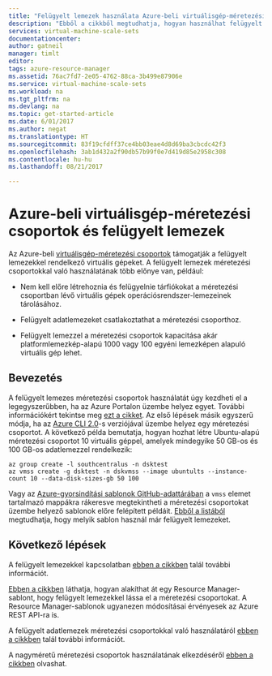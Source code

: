 ```yaml
---
title: "Felügyelt lemezek használata Azure-beli virtuálisgép-méretezési csoportokkal | Microsoft Docs"
description: "Ebből a cikkből megtudhatja, hogyan használhat felügyelt lemezeket virtuálisgép-méretezési csoportokkal"
services: virtual-machine-scale-sets
documentationcenter: 
author: gatneil
manager: timlt
editor: 
tags: azure-resource-manager
ms.assetid: 76ac7fd7-2e05-4762-88ca-3b499e87906e
ms.service: virtual-machine-scale-sets
ms.workload: na
ms.tgt_pltfrm: na
ms.devlang: na
ms.topic: get-started-article
ms.date: 6/01/2017
ms.author: negat
ms.translationtype: HT
ms.sourcegitcommit: 83f19cfdff37ce4bb03eae4d8d69ba3cbcdc42f3
ms.openlocfilehash: 3ab1d432a2f90db57b99f0e7d419d85e2958c308
ms.contentlocale: hu-hu
ms.lasthandoff: 08/21/2017

---
```

# <a name="azure-vm-scale-sets-and-managed-disks"></a>Azure-beli virtuálisgép-méretezési csoportok és felügyelt lemezek

Az Azure-beli [virtuálisgép-méretezési csoportok](/azure/virtual-machine-scale-sets/) támogatják a felügyelt lemezekkel rendelkező virtuális gépeket. A felügyelt lemezek méretezési csoportokkal való használatának több előnye van, például:

* Nem kell előre létrehoznia és felügyelnie tárfiókokat a méretezési csoportban lévő virtuális gépek operációsrendszer-lemezeinek tárolásához.

* Felügyelt adatlemezeket csatlakoztathat a méretezési csoporthoz.

* Felügyelt lemezzel a méretezési csoportok kapacitása akár platformlemezkép-alapú 1000 vagy 100 egyéni lemezképen alapuló virtuális gép lehet.

## <a name="get-started"></a>Bevezetés

A felügyelt lemezes méretezési csoportok használatát úgy kezdheti el a legegyszerűbben, ha az Azure Portalon üzembe helyez egyet. További információkért tekintse meg [ezt a cikket](./virtual-machine-scale-sets-portal-create.md). Az első lépések másik egyszerű módja, ha az [Azure CLI 2.0](https://docs.microsoft.com/cli/azure/install-az-cli2)-s verziójával üzembe helyez egy méretezési csoportot. A következő példa bemutatja, hogyan hozhat létre Ubuntu-alapú méretezési csoportot 10 virtuális géppel, amelyek mindegyike 50 GB-os és 100 GB-os adatlemezzel rendelkezik:

```azurecli
az group create -l southcentralus -n dsktest
az vmss create -g dsktest -n dskvmss --image ubuntults --instance-count 10 --data-disk-sizes-gb 50 100
```

Vagy az [Azure-gyorsindítási sablonok GitHub-adattárában](https://github.com/Azure/azure-quickstart-templates) a `vmss` elemet tartalmazó mappákra rákeresve megtekintheti a méretezési csoportokat üzembe helyező sablonok előre felépített példáit. [Ebből a listából](https://github.com/Azure/azure-quickstart-templates/blob/master/managed-disk-support-list.md) megtudhatja, hogy melyik sablon használ már felügyelt lemezeket.

## <a name="next-steps"></a>Következő lépések

A felügyelt lemezekkel kapcsolatban [ebben a cikkben](../virtual-machines/windows/managed-disks-overview.md) talál további információt.

[Ebben a cikkben](./virtual-machine-scale-sets-convert-template-to-md.md) láthatja, hogyan alakíthat át egy Resource Manager-sablont, hogy felügyelt lemezekkel lássa el a méretezési csoportokat. A Resource Manager-sablonok ugyanezen módosításai érvényesek az Azure REST API-ra is.

A felügyelt adatlemezek méretezési csoportokkal való használatáról [ebben a cikkben](./virtual-machine-scale-sets-attached-disks.md) talál további információt.

A nagyméretű méretezési csoportok használatának elkezdéséről [ebben a cikkben](./virtual-machine-scale-sets-placement-groups.md) olvashat.



